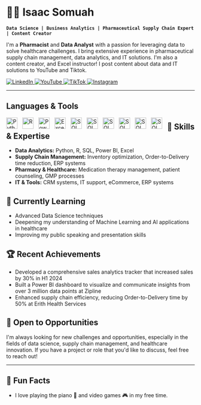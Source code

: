 # 👨‍💻 Isaac Somuah

**`Data Science | Business Analytics | Pharmaceutical Supply Chain Expert | Content Creator`**

I'm a **Pharmacist** and **Data Analyst** with a passion for leveraging data to solve healthcare challenges. I bring extensive experience in pharmaceutical supply chain management, data analytics, and IT solutions. I'm also a content creator, and Excel instructor! I post content about data and IT solutions to YouTube and Tiktok.

<a href="https://www.linkedin.com/in/isaacsomuah" target="_blank">
  <img src="https://img.shields.io/badge/LinkedIn-0077B5?style=for-the-badge&logo=linkedin&logoColor=white" alt="LinkedIn"/>
</a>

<a href="https://www.youtube.com/isaacsomuah" target="_blank">
  <img src="https://img.shields.io/badge/YouTube-FF0000?style=for-the-badge&logo=youtube&logoColor=white" alt="YouTube"/>
</a>

<a href="https://www.tiktok.com/@isgyane" target="_blank">
  <img src="https://img.shields.io/badge/TikTok-000000?style=for-the-badge&logo=tiktok&logoColor=white" alt="TikTok"/>
</a>

<a href="https://www.instagram.com/isgyane/" target="_blank">
  <img src="https://img.shields.io/badge/Instagram-E4405F?style=for-the-badge&logo=instagram&logoColor=white" alt="Instagram"/>
</a>

---

## Languages & Tools

<img align="left" alt="Python" width="30px" style="padding-right:10px;" src="https://cdn.jsdelivr.net/gh/devicons/devicon/icons/python/python-plain.svg" />
<img align="left" alt="R" width="30px" style="padding-right:10px;" src="https://cdn.jsdelivr.net/gh/devicons/devicon/icons/r/r-original.svg" />
<img align="left" alt="Power BI" width="30px" style="padding-right:10px;" src="https://cdn.jsdelivr.net/gh/devicons/devicon@latest/icons/azuresqldatabase/azuresqldatabase-original.svg" />
<img align="left" alt="Excel" width="30px" style="padding-right:10px;" src="https://cdn.jsdelivr.net/gh/devicons/devicon@latest/icons/amazonwebservices/amazonwebservices-original-wordmark.svg" />
<img align="left" alt="SQL" width="30px" style="padding-right:10px;" src="https://cdn.jsdelivr.net/gh/devicons/devicon@latest/icons/anaconda/anaconda-original.svg" />
<img align="left" alt="SQL" width="30px" style="padding-right:10px;" src="https://cdn.jsdelivr.net/gh/devicons/devicon@latest/icons/git/git-original.svg" />
<img align="left" alt="SQL" width="30px" style="padding-right:10px;" src="https://cdn.jsdelivr.net/gh/devicons/devicon@latest/icons/mysql/mysql-original.svg" />
<img align="left" alt="SQL" width="30px" style="padding-right:10px;" src="https://cdn.jsdelivr.net/gh/devicons/devicon@latest/icons/notion/notion-original.svg" />
<img align="left" alt="SQL" width="30px" style="padding-right:10px;" src="https://cdn.jsdelivr.net/gh/devicons/devicon@latest/icons/vscode/vscode-original.svg" />
<img align="left" alt="SQL" width="30px" style="padding-right:10px;" src="https://cdn.jsdelivr.net/gh/devicons/devicon@latest/icons/wordpress/wordpress-original.svg" />

  
## 🚀 Skills & Expertise

- **Data Analytics:** Python, R, SQL, Power BI, Excel
- **Supply Chain Management:** Inventory optimization, Order-to-Delivery time reduction, ERP systems
- **Pharmacy & Healthcare:** Medication therapy management, patient counseling, GMP processes
- **IT & Tools:** CRM systems, IT support, eCommerce, ERP systems


## 🌱 Currently Learning

- Advanced Data Science techniques
- Deepening my understanding of Machine Learning and AI applications in healthcare
- Improving my public speaking and presentation skills


## 🏆 Recent Achievements

- Developed a comprehensive sales analytics tracker that increased sales by 30% in H1 2024
- Built a Power BI dashboard to visualize and communicate insights from over 3 million data points at Zipline
- Enhanced supply chain efficiency, reducing Order-to-Delivery time by 50% at Erith Health Services


## 💼 Open to Opportunities

I'm always looking for new challenges and opportunities, especially in the fields of data science, supply chain management, and healthcare innovation. If you have a project or role that you'd like to discuss, feel free to reach out!

---


## 🎨 Fun Facts

- I love playing the piano 🎹 and video games 🎮 in my free time.

